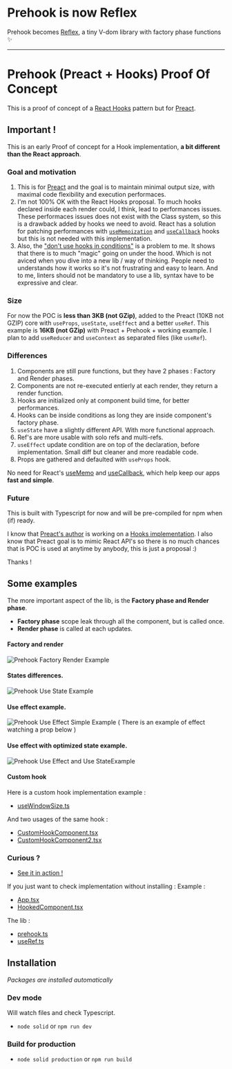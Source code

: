 # Prehook is now Reflex


Prehook becomes [Reflex](https://github.com/zouloux/reflex), a tiny V-dom library with factory phase functions ✨

---


# Prehook (Preact + Hooks) Proof Of Concept
This is a proof of concept of a [React Hooks](https://reactjs.org/docs/hooks-reference.html) pattern but for [Preact](https://preactjs.com/).

## Important !
This is an early Proof of concept for a Hook implementation, **a bit different than the React approach**.

### Goal and motivation
1. This is for [Preact](https://preactjs.com/) and the goal is to maintain minimal output size, with maximal code flexibility and execution performaces.
2. I'm not 100% OK with the React Hooks proposal. To much hooks declared inside each render could, I think, lead to performances issues. These performaces issues does not exist with the Class system, so this is a drawback added by hooks we need to avoid.
React has a solution for patching performances with [`useMemoization`](https://reactjs.org/docs/hooks-reference.html#usememo) and [`useCallback`](https://reactjs.org/docs/hooks-reference.html#usecallback) hooks but this is not needed with this implementation.
3. Also, the ["don't use hooks in conditions"](https://youtu.be/dpw9EHDh2bM?t=1942) is a problem to me. It shows that there is to much "magic" going on under the hood. Which is not aviced when you dive into a new lib / way of thinking. People need to understands how it works so it's not frustrating and easy to learn. And to me, linters should not be mandatory to use a lib, syntax have to be expressive and clear.

### Size
For now the POC is **less than 3KB (not GZip)**, added to the Preact (10KB not GZIP) core with `useProps`, `useState`, `useEffect` and a better `useRef`.
This example is **16KB (not GZip)** with Preact + Prehook + working example.
I plan to add `useReducer` and `useContext` as separated files (like `useRef`).

### Differences
1. Components are still pure functions, but they have 2 phases : Factory and Render phases.
2. Components are not re-executed entierly at each render, they return a render function.
3. Hooks are initialized only at component build time, for better performances.
4. Hooks can be inside conditions as long they are inside component's factory phase.
5. `useState` have a slightly different API. With more functional approach.
6. Ref's are more usable with solo refs and multi-refs.
7. `useEffect` update condition are on top of the declaration, before implementation. Small diff but cleaner and more readable code.
8. Props are gathered and defaulted with `useProps` hook.

No need for React's [useMemo](https://reactjs.org/docs/hooks-reference.html#usememo) and [useCallback](https://reactjs.org/docs/hooks-reference.html#usecallback), which help keep our apps **fast and simple**.

### Future
This is built with Typescript for now and will be pre-compiled for npm when (if) ready.

I know that [Preact's author](https://github.com/developit) is working on a [Hooks implementation](https://twitter.com/_developit/status/1057426596779450368).
I also know that Preact goal is to mimic React API's so there is no much chances that is POC is used at anytime by anybody, this is just a proposal :)

Thanks !


## Some examples

The more important aspect of the lib, is the **Factory phase and Render phase**.
- **Factory phase** scope leak through all the component, but is called once.
- **Render phase** is called at each updates.

#### Factory and render
![Prehook Factory Render Example](img/1-prehook-factory-render.png)

#### States differences.
![Prehook Use State Example](img/2-prehook-use-state.png)

#### Use effect example.
![Prehook Use Effect Simple Example](img/3-prehook-use-effect-simple.png)
( There is an example of effect watching a prop below )

#### Use effect with optimized state example.
![Prehook Use Effect and Use StateExample](img/4-prehook-use-effect-use-state.png)

#### Custom hook

Here is a custom hook implementation example :
- [useWindowSize.ts](https://github.com/zouloux/prehook-proof-of-concept/blob/master/src/useWindowSize.ts)

And two usages of the same hook :
- [CustomHookComponent.tsx](https://github.com/zouloux/prehook-proof-of-concept/blob/master/src/CustomHookComponent.tsx)
- [CustomHookComponent2.tsx](https://github.com/zouloux/prehook-proof-of-concept/blob/master/src/CustomHookComponent2.tsx)


### Curious ?

- [See it in action !](https://zouloux.github.io/prehook-proof-of-concept/)

If you just want to check implementation without installing :
Example :
- [App.tsx](https://github.com/zouloux/prehook-proof-of-concept/blob/master/src/App.tsx)
- [HookedComponent.tsx](https://github.com/zouloux/prehook-proof-of-concept/blob/master/src/HookedComponent.tsx)

The lib :
- [prehook.ts](https://github.com/zouloux/prehook-proof-of-concept/blob/master/lib/prehook/prehook.ts)
- [useRef.ts](https://github.com/zouloux/prehook-proof-of-concept/blob/master/lib/prehook/useRef.ts)



## Installation

*Packages are installed automatically*

### Dev mode
Will watch files and check Typescript.
- `node solid` or `npm run dev`

### Build for production
- `node solid production` or `npm run build`
